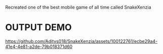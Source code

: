 Recreated one of the best mobile game of all time called SnakeXenzia


# OUTPUT DEMO

https://github.com/Aditys018/SnakeXenzia/assets/100122761/ecbe29a4-41e4-4e81-a2de-79b018371d60

